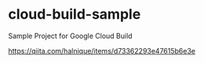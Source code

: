 # cloud-build-sample

Sample Project for Google Cloud Build

https://qiita.com/halnique/items/d73362293e47615b6e3e
